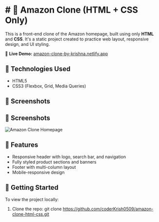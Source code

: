 # # 🛒 Amazon Clone (HTML + CSS Only)

This is a front-end clone of the Amazon homepage, built using only **HTML** and **CSS**. It's a static project created to practice web layout, responsive design, and UI styling.

🔗 **Live Demo:** [amazon-clone-by-krishna.netlify.app](https://amazon-clone-by-krishna.netlify.app/)

## 🔧 Technologies Used

- HTML5
- CSS3 (Flexbox, Grid, Media Queries)

## 📸 Screenshots

## 📸 Screenshots

![Amazon Clone Homepage ](https://github.com/coderKrish0509/Amazon-Clone/issues/1)


## 📂 Features

- Responsive header with logo, search bar, and navigation
- Fully styled product sections and banners
- Footer with multi-column layout
- Mobile-responsive design

## 🚀 Getting Started

To view the project locally:

1. Clone the repo:
   git clone https://github.com/coderKrish0509/amazon-clone-html-css.git


